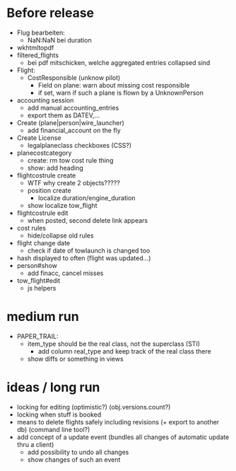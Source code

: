 # Before release
  - Flug bearbeiten:
    - NaN:NaN bei duration
  - wkhtmltopdf
  - filtered_flights
    - bei pdf mitschicken, welche aggregated entries collapsed sind
  - Flight:
    - CostResponsible (unknow pilot)
      - Field on plane: warn about missing cost responsible
      - if set, warn if such a plane is flown by a UnknownPerson
  - accounting session
    - add manual accounting_entries
    - export them as DATEV,...
  - Create (plane|person|wire_launcher)
    - add financial_account on the fly
  - Create License
    - legalplaneclass checkboxes (CSS?)
  - planecostcategory
    - create: rm tow cost rule thing
    - show: add heading
  - flightcostrule create
    - WTF why create 2 objects?????
    - position create
      - localize duration/engine_duration
    - show localize tow_flight
  - flightcostrule edit
    - when posted, second delete link appears
  - cost rules
    - hide/collapse old rules
  - flight change date
    - check if date of towlaunch is changed too
  - hash displayed to often (flight was updated...)
  - person#show
    - add finacc, cancel misses
  - tow_flight#edit
    - js helpers


# medium run
  - PAPER_TRAIL:
    - item_type should be the real class, not the superclass (STI)
      - add column real_type and keep track of the real class there
    - show diffs or something in views

# ideas / long run
  - locking for editing (optimistic?) (obj.versions.count?)
  - locking when stuff is booked
  - means to delete flights safely including revisions (+ export to another db) (command line tool?)
  - add concept of a update event (bundles all changes of automatic update thru a client)
    - add possibility to undo all changes
    - show changes of such an event
